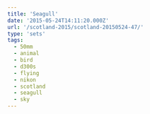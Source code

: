 ```yaml
---
title: 'Seagull'
date: '2015-05-24T14:11:20.000Z'
url: '/scotland-2015/scotland-20150524-47/'
type: 'sets'
tags:
  - 50mm
  - animal
  - bird
  - d300s
  - flying
  - nikon
  - scotland
  - seagull
  - sky
---
```

